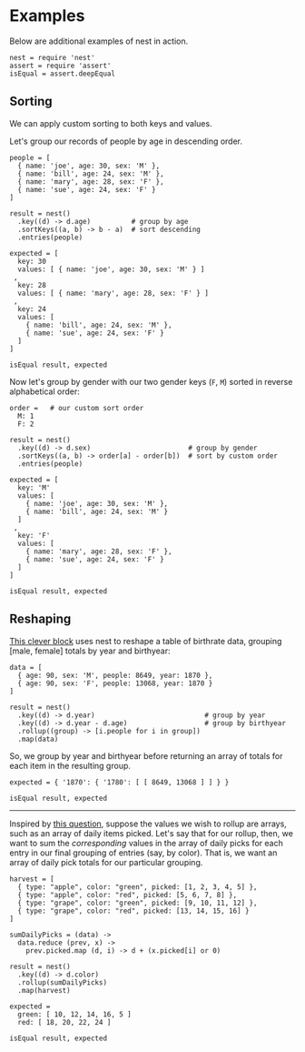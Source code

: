 # Examples

Below are additional examples of nest in action.

    nest = require 'nest'
    assert = require 'assert'
    isEqual = assert.deepEqual


## Sorting

We can apply custom sorting to both keys and values.

Let's group our records of people by age in descending order.

    people = [ 
      { name: 'joe', age: 30, sex: 'M' },
      { name: 'bill', age: 24, sex: 'M' },
      { name: 'mary', age: 28, sex: 'F' },
      { name: 'sue', age: 24, sex: 'F' }
    ]

    result = nest()
      .key((d) -> d.age)          # group by age
      .sortKeys((a, b) -> b - a)  # sort descending
      .entries(people)

    expected = [ 
      key: 30
      values: [ { name: 'joe', age: 30, sex: 'M' } ]
     ,
      key: 28
      values: [ { name: 'mary', age: 28, sex: 'F' } ]
     ,
      key: 24
      values: [
        { name: 'bill', age: 24, sex: 'M' },
        { name: 'sue', age: 24, sex: 'F' }
      ]
    ]

    isEqual result, expected

Now let's group by gender with our two gender keys (`F`, `M`) sorted in reverse
alphabetical order:

    order =   # our custom sort order
      M: 1    
      F: 2

    result = nest()
      .key((d) -> d.sex)                        # group by gender
      .sortKeys((a, b) -> order[a] - order[b])  # sort by custom order
      .entries(people)

    expected = [ 
      key: 'M'
      values: [ 
        { name: 'joe', age: 30, sex: 'M' },
        { name: 'bill', age: 24, sex: 'M' }
      ]
     ,
      key: 'F'
      values: [
        { name: 'mary', age: 28, sex: 'F' },
        { name: 'sue', age: 24, sex: 'F' }
      ]
    ]

    isEqual result, expected


## Reshaping

[This clever block](http://bl.ocks.org/mbostock/4062085) uses nest to reshape a
table of birthrate data, grouping \[male, female\] totals by year and birthyear:

    data = [ 
      { age: 90, sex: 'M', people: 8649, year: 1870 },
      { age: 90, sex: 'F', people: 13068, year: 1870 } 
    ]

    result = nest()
      .key((d) -> d.year)                           # group by year
      .key((d) -> d.year - d.age)                   # group by birthyear
      .rollup((group) -> [i.people for i in group]) 
      .map(data)

So, we group by year and birthyear before returning an array of totals for each
item in the resulting group.

    expected = { '1870': { '1780': [ [ 8649, 13068 ] ] } }

    isEqual result, expected

---

Inspired by [this question](http://stackoverflow.com/questions/13379912/javascript-summing-arrays-using-d3-nest), suppose the values we wish to rollup are arrays, such as an array of daily items picked. Let's say that for our rollup, then, we want to sum the *corresponding* values in the array of daily picks for each entry in our final grouping of entries (say, by color). That is, we want an array of daily pick totals for our particular grouping.

    harvest = [
      { type: "apple", color: "green", picked: [1, 2, 3, 4, 5] }, 
      { type: "apple", color: "red", picked: [5, 6, 7, 8] }, 
      { type: "grape", color: "green", picked: [9, 10, 11, 12] }, 
      { type: "grape", color: "red", picked: [13, 14, 15, 16] }
    ]

    sumDailyPicks = (data) ->
      data.reduce (prev, x) ->
        prev.picked.map (d, i) -> d + (x.picked[i] or 0)

    result = nest()
      .key((d) -> d.color)
      .rollup(sumDailyPicks)
      .map(harvest)

    expected =
      green: [ 10, 12, 14, 16, 5 ]
      red: [ 18, 20, 22, 24 ] 

    isEqual result, expected


